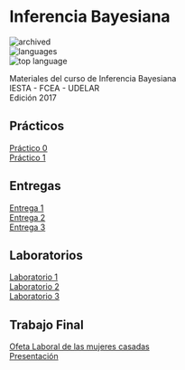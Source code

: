 # Inferencia Bayesiana  
 
![archived](https://img.shields.io/badge/lifecycle-archived-red.svg)  
![languages](https://img.shields.io/github/languages/count/daczarne/inf2)   
![top language](https://img.shields.io/github/languages/top/daczarne/inf2)   

Materiales del curso de Inferencia Bayesiana  
IESTA - FCEA - UDELAR  
Edición 2017  

## Prácticos

[Práctico 0](https://github.com/daczarne/inf2/blob/master/Pr%C3%A1cticos/Pr%C3%A1ctico%200/practico0_sol.pdf)  
[Práctico 1](https://github.com/daczarne/inf2/blob/master/Pr%C3%A1cticos/Pr%C3%A1ctico%201/practico1_sol.pdf)  
 
## Entregas

[Entrega 1](https://github.com/daczarne/inf2/blob/master/Entregas/Entrega%201/entrega1_sol.pdf)  
[Entrega 2](https://github.com/daczarne/inf2/blob/master/Entregas/Entrega%202/entrega2.pdf)  
[Entrega 3](https://github.com/daczarne/inf2/blob/master/Entregas/Entrega%203/entrega3.pdf)  

## Laboratorios

[Laboratorio 1](https://github.com/daczarne/inf2/blob/master/Laboratorios/Laboratorio%201/lab1_actividad.pdf)  
[Laboratorio 2](https://github.com/daczarne/inf2/blob/master/Laboratorios/Laboratorio%202/bioassay.stan)  
[Laboratorio 3](https://github.com/daczarne/inf2/blob/master/Laboratorios/Laboratorio%203/codigo.R)  

## Trabajo Final

[Ofeta Laboral de las mujeres casadas](https://github.com/daczarne/inf2/blob/master/Trabajo%20final/Entrega_final.pdf)  
[Presentación](https://github.com/daczarne/inf2/blob/master/Trabajo%20final/presentation.pdf)
